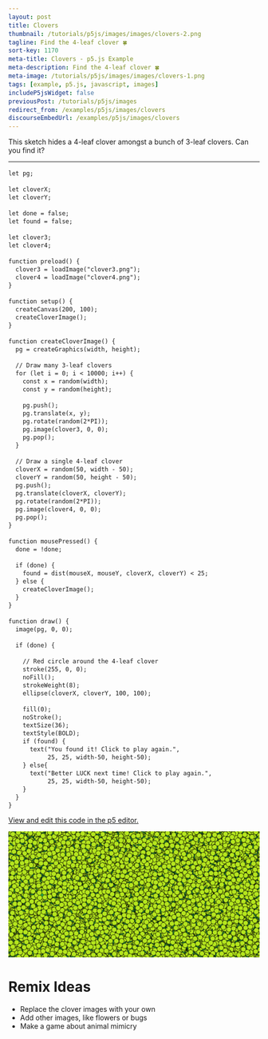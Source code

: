 ```yaml
---
layout: post
title: Clovers
thumbnail: /tutorials/p5js/images/images/clovers-2.png
tagline: Find the 4-leaf clover 🍀
sort-key: 1170
meta-title: Clovers - p5.js Example
meta-description: Find the 4-leaf clover 🍀
meta-image: /tutorials/p5js/images/images/clovers-1.png
tags: [example, p5.js, javascript, images]
includeP5jsWidget: false
previousPost: /tutorials/p5js/images
redirect_from: /examples/p5js/images/clovers
discourseEmbedUrl: /examples/p5js/images/clovers
---
```


This sketch hides a 4-leaf clover amongst a bunch of 3-leaf clovers. Can you find it?

---

```
let pg;

let cloverX;
let cloverY;

let done = false;
let found = false;

let clover3;
let clover4;

function preload() {
  clover3 = loadImage("clover3.png");
  clover4 = loadImage("clover4.png");
}

function setup() {
  createCanvas(200, 100);
  createCloverImage();
}

function createCloverImage() {
  pg = createGraphics(width, height);

  // Draw many 3-leaf clovers
  for (let i = 0; i < 10000; i++) {
    const x = random(width);
    const y = random(height);

    pg.push();
    pg.translate(x, y);
    pg.rotate(random(2*PI));
    pg.image(clover3, 0, 0);
    pg.pop();
  }

  // Draw a single 4-leaf clover
  cloverX = random(50, width - 50);
  cloverY = random(50, height - 50);
  pg.push();
  pg.translate(cloverX, cloverY);
  pg.rotate(random(2*PI));
  pg.image(clover4, 0, 0);
  pg.pop();
}

function mousePressed() {
  done = !done;

  if (done) {
    found = dist(mouseX, mouseY, cloverX, cloverY) < 25;
  } else {
    createCloverImage();
  }
}

function draw() {
  image(pg, 0, 0);

  if (done) {

    // Red circle around the 4-leaf clover
    stroke(255, 0, 0);
    noFill();
    strokeWeight(8);
    ellipse(cloverX, cloverY, 100, 100);

    fill(0);
    noStroke();
    textSize(36);
    textStyle(BOLD);
    if (found) {
      text("You found it! Click to play again.",
           25, 25, width-50, height-50);
    } else{
      text("Better LUCK next time! Click to play again.",
           25, 25, width-50, height-50);
    }
  }
}
```

[View and edit this code in the p5 editor.](https://editor.p5js.org/KevinWorkman/sketches/T8EuVzMsI)

![clovers](/tutorials/p5js/images/images/clovers-1.png)

# Remix Ideas

- Replace the clover images with your own
- Add other images, like flowers or bugs
- Make a game about animal mimicry
